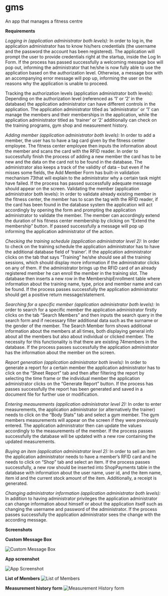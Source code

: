 # gms
An app that manages a fitness centre

**Requirements**


*Logging in (application administrator both levels):* In order to log in, the
application administrator has to know his/hers credentials (the username and the
password the account has been registered). The application will prompt the user to
provide credentials right at the startup, inside the Log In Form. If the process has
passed successfully a welcoming message box will pop out, informing the
administrator that he/she is now fully able to use the application based on the
authorization level. Otherwise, a message box with an accompanying error
message will pop up, informing the user on the reasons why the application is
unable to proceed.

Tracking the authorization levels (application administrator both levels):
Depending on the authorization level (referenced as ‘1’ or ‘2’ in the database) the
application administrator can have different controls in the application. The
application administrator titled as ‘administrator’ or ‘1’ can manage the members
and their memberships in the application, while the application administrator titled
as ‘trainer’ or ‘2’ additionally can check on the training programs, gym shop and
measurement history.

*Adding member (application administrator both levels):* In order to add a member,
the user has to have a tag card given by the fitness center employee. The fitness
center employee then inputs the information about the member and scans the card
with the RFID reader. In order to successfully finish the process of adding a new
member the card has to be new and the data on the card not to be found in the
database. The administrator also keeps a track of the validity of data – but even if
he misses some fields, the Add Member Form has built-in validation mechanism
73that will explain to the administrator why a certain task might have failed. If the
process has passed successfully adequate message should appear on the screen.
Validating the member (application administrator both levels): In order to validate
already existing member in the fitness center, the member has to scan the tag with
the RFID reader, if the card has been found in the database system the application
will act accordingly by opening the form and prompting the application
administrator to validate the member. The member can accordingly extend the
duration of his fitness center membership by clicking on “Extend the membership”
button. If passed successfully a message will pop up informing the application
administrator of the action.

*Checking the training schedule (application administrator level 2):* In order to
check on the training schedule the application administrator has to have the
additional database field of ‘trainer’. If the application administrator clicks on the
tab that says “Training” he/she should see all the training sessions, which should
display more information if the administrator clicks on any of them. If the
administrator brings up the RFID card of an already registered member he can
enroll the member in the training slot. The database then inserts a new row in the
MembershipEnrollment table where information about the training name, type,
price and member name and can be found. If the process passes successfully the
application administrator should get a positive return message/statement.

*Searching for a specific member (application administrator both levels):* In order
to search for a specific member the application administrator firstly clicks on the
tab “Search Members” and then inputs the search query in the search form and if
necessary filter additional data such as the surname or the gender of the member.
The Search Member form shows additional information about the members at all
times, both displaying general info about all the members but also about individual
or clicked member. The necessity for this functionality is that there are existing
74members in the database. If the process passes successfully the application
administrator has the information about the member on the screen.

*Report generation (application administrator both levels):* In order to generate a
report for a certain member the application administrator has to click on the “Sheet
Report” tab and then after filtering the report by selecting the time frame or the
individual member the application administrator clicks on the “Generate Report”
button. If the process has passes successfully the report has been generated and
saved in a document file for further use or modification.

*Entering measurements (application administrator level 2):* In order to enter
measurements, the application administrator (or alternatively the trainer) needs to
click on the “Body Stats” tab and select a gym member. The gym members
measurements will appear on the screen if they were previously entered. The
application administrator then can update the values accordingly to the
measurements of the member. If the process passes successfully the database will
be updated with a new row containing the updated measurements.

*Buying an item (application administrator level 2):* In order to sell an item the
application administrator needs to have a member’s RFID card and he needs to
click on “Shop” tab and select an item. If the process passes successfully, a new
row should be inserted into ShopPayments table in the database with information
about the user name, user id, and the item name, item id and the current stock
amount of the item. Additionally, a receipt is generated.

*Changing administrator information (application administrator both levels):* In
addition to having administrator privileges the application administrator can
change information about himself or about the application itself such as changing
the username and password of the administrator. If the process passes successfully
the application administrator sees the change with the according message.


**Screenshots**

**Custom Message Box**

![Custom Message Box](https://i.imgur.com/sfvcnYu.png)

**App screenshot**

![App Screenshot](https://i.imgur.com/cWuNYcy.png)

**List of Members**
![List of Members](https://i.imgur.com/67NWpuL.png)

**Measurement history form**
![Measurement History form](https://i.imgur.com/37xAQ7E.png)



